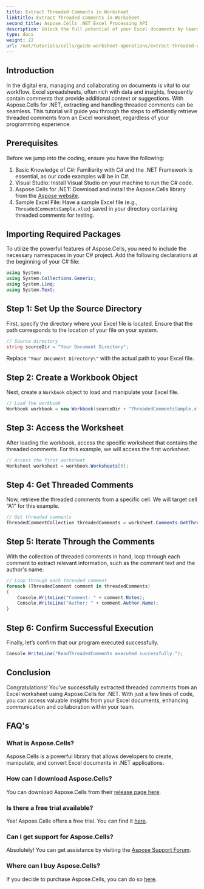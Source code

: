 ```yaml
---
title: Extract Threaded Comments in Worksheet
linktitle: Extract Threaded Comments in Worksheet
second_title: Aspose.Cells .NET Excel Processing API
description: Unlock the full potential of your Excel documents by learning how to efficiently extract threaded comments using Aspose.Cells for .NET. This comprehensive tutorial walks you through step-by-step instructions.
type: docs
weight: 22
url: /net/tutorials/cells/guide-worksheet-operations/extract-threaded-comments/
---
```

## Introduction

In the digital era, managing and collaborating on documents is vital to our workflow. Excel spreadsheets, often rich with data and insights, frequently contain comments that provide additional context or suggestions. With Aspose.Cells for .NET, extracting and handling threaded comments can be seamless. This tutorial will guide you through the steps to efficiently retrieve threaded comments from an Excel worksheet, regardless of your programming experience. 

## Prerequisites
Before we jump into the coding, ensure you have the following:

1. Basic Knowledge of C#: Familiarity with C# and the .NET Framework is essential, as our code examples will be in C#.
2. Visual Studio: Install Visual Studio on your machine to run the C# code.
3. Aspose.Cells for .NET: Download and install the Aspose.Cells library from the [Aspose website](https://releases.aspose.com/cells/net/).
4. Sample Excel File: Have a sample Excel file (e.g., `ThreadedCommentsSample.xlsx`) saved in your directory containing threaded comments for testing.

## Importing Required Packages
To utilize the powerful features of Aspose.Cells, you need to include the necessary namespaces in your C# project. Add the following declarations at the beginning of your C# file:

```csharp
using System;
using System.Collections.Generic;
using System.Linq;
using System.Text;
```

## Step 1: Set Up the Source Directory
First, specify the directory where your Excel file is located. Ensure that the path corresponds to the location of your file on your system.

```csharp
// Source directory
string sourceDir = "Your Document Directory";
```
Replace `"Your Document Directory\"` with the actual path to your Excel file.

## Step 2: Create a Workbook Object
Next, create a `Workbook` object to load and manipulate your Excel file.

```csharp
// Load the workbook
Workbook workbook = new Workbook(sourceDir + "ThreadedCommentsSample.xlsx");
```

## Step 3: Access the Worksheet
After loading the workbook, access the specific worksheet that contains the threaded comments. For this example, we will access the first worksheet.

```csharp
// Access the first worksheet
Worksheet worksheet = workbook.Worksheets[0];
```

## Step 4: Get Threaded Comments
Now, retrieve the threaded comments from a specific cell. We will target cell “A1” for this example.

```csharp
// Get threaded comments
ThreadedCommentCollection threadedComments = worksheet.Comments.GetThreadedComments("A1");
```

## Step 5: Iterate Through the Comments
With the collection of threaded comments in hand, loop through each comment to extract relevant information, such as the comment text and the author's name.

```csharp
// Loop through each threaded comment
foreach (ThreadedComment comment in threadedComments)
{
    Console.WriteLine("Comment: " + comment.Notes);
    Console.WriteLine("Author: " + comment.Author.Name);
}
```

## Step 6: Confirm Successful Execution
Finally, let’s confirm that our program executed successfully.

```csharp
Console.WriteLine("ReadThreadedComments executed successfully.");
```

## Conclusion
Congratulations! You’ve successfully extracted threaded comments from an Excel worksheet using Aspose.Cells for .NET. With just a few lines of code, you can access valuable insights from your Excel documents, enhancing communication and collaboration within your team.

## FAQ's

### What is Aspose.Cells?
Aspose.Cells is a powerful library that allows developers to create, manipulate, and convert Excel documents in .NET applications.

### How can I download Aspose.Cells?
You can download Aspose.Cells from their [release page here](https://releases.aspose.com/cells/net/).

### Is there a free trial available?
Yes! Aspose.Cells offers a free trial. You can find it [here](https://releases.aspose.com/).

### Can I get support for Aspose.Cells?
Absolutely! You can get assistance by visiting the [Aspose Support Forum](https://forum.aspose.com/c/cells/9).

### Where can I buy Aspose.Cells?
If you decide to purchase Aspose.Cells, you can do so [here](https://purchase.aspose.com/buy).
